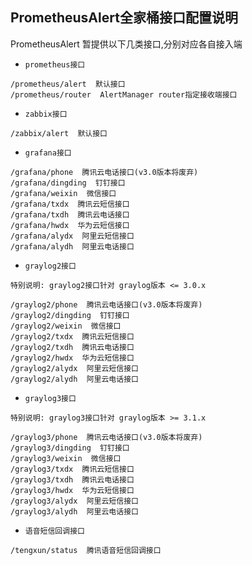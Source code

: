 PrometheusAlert全家桶接口配置说明
--------------------------------------

PrometheusAlert 暂提供以下几类接口,分别对应各自接入端

 - `prometheus接口`

```
/prometheus/alert  默认接口
/prometheus/router  AlertManager router指定接收端接口
```

 - `zabbix接口`

```
/zabbix/alert  默认接口
```

 - `grafana接口`

```
/grafana/phone  腾讯云电话接口(v3.0版本将废弃)
/grafana/dingding  钉钉接口
/grafana/weixin  微信接口
/grafana/txdx  腾讯云短信接口
/grafana/txdh  腾讯云电话接口
/grafana/hwdx  华为云短信接口
/grafana/alydx  阿里云短信接口
/grafana/alydh  阿里云电话接口
```

 - `graylog2接口`

```
特别说明: graylog2接口针对 graylog版本 <= 3.0.x

/graylog2/phone  腾讯云电话接口(v3.0版本将废弃)
/graylog2/dingding  钉钉接口
/graylog2/weixin  微信接口
/graylog2/txdx  腾讯云短信接口
/graylog2/txdh  腾讯云电话接口
/graylog2/hwdx  华为云短信接口
/graylog2/alydx  阿里云短信接口
/graylog2/alydh  阿里云电话接口
```

 - `graylog3接口`

```
特别说明: graylog3接口针对 graylog版本 >= 3.1.x

/graylog3/phone  腾讯云电话接口(v3.0版本将废弃)
/graylog3/dingding  钉钉接口
/graylog3/weixin  微信接口
/graylog3/txdx  腾讯云短信接口
/graylog3/txdh  腾讯云电话接口
/graylog3/hwdx  华为云短信接口
/graylog3/alydx  阿里云短信接口
/graylog3/alydh  阿里云电话接口
```

 - `语音短信回调接口`

```
/tengxun/status  腾讯语音短信回调接口
```